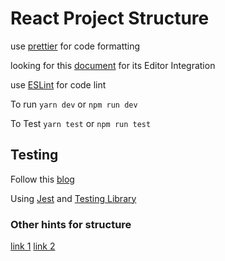 # React Project Structure

use [prettier](https://prettier.io/) for code formatting

looking for this [document](https://prettier.io/docs/en/editors.html) for its Editor Integration

use [ESLint](https://eslint.org/) for code lint

To run `yarn dev` or `npm run dev`

To Test `yarn test` or `npm run test`

## Testing

Follow this [blog](https://www.robinwieruch.de/react-testing-library)

Using [Jest](https://jestjs.io/docs/en/tutorial-react) and [Testing Library](https://testing-library.com/docs/react-testing-library/intro)


### Other hints for structure

[link 1](https://github.com/oahehc/react-config)
[link 2](https://github.com/sajmeri/custom-react-next-typescript-jest-linter-app)
